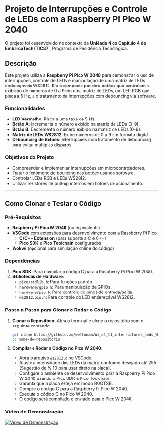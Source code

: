# Projeto de Interrupções e Controle de LEDs com a Raspberry Pi Pico W 2040

O projeto foi desenvolvido no contexto da **Unidade 4 do Capítulo 4 do EmbarcaTech (TIC37)**, Programa de Residência Tecnológica.

## Descrição

Este projeto utiliza a **Raspberry Pi Pico W 2040** para demonstrar o uso de interrupções, controle de LEDs e manipulação de uma matriz de LEDs endereçáveis WS2812. Ele é composto por dois botões que controlam a exibição de números de 0 a 9 em uma matriz de LEDs, um LED RGB que pisca a 5 Hz, e o tratamento de interrupções com debouncing via software. 

### Funcionalidades

- **LED Vermelho**: Pisca a uma taxa de 5 Hz.
- **Botão A**: Incrementa o número exibido na matriz de LEDs (0-9).
- **Botão B**: Decrementa o número exibido na matriz de LEDs (0-9).
- **Matriz de LEDs WS2812**: Exibe números de 0 a 9 em formato digital.
- **Debouncing de Botões**: Interrupções com tratamento de debouncing para evitar múltiplos disparos.

### Objetivos do Projeto

- Compreender e implementar interrupções em microcontroladores.
- Tratar o fenômeno de bouncing nos botões usando software.
- Controlar LEDs RGB e LEDs WS2812.
- Utilizar resistores de pull-up internos em botões de acionamento.

---

## Como Clonar e Testar o Código

### Pré-Requisitos

- **Raspberry Pi Pico W 2040** (ou equivalente)
- **VSCode** com extensões para desenvolvimento com a Raspberry Pi Pico
  - **C/C++ Extension** (para suporte a C e C++)
  - **Pico SDK** e **Pico Toolchain** configurados
- **Wokwi** (opcional para simulação online do código)

### Dependências

1. **Pico SDK**: Para compilar o código C para a Raspberry Pi Pico W 2040.
2. **Bibliotecas de Hardware**:
   - `pico/stdlib.h`: Para funções padrão.
   - `hardware/gpio.h`: Para manipulação de GPIOs.
   - `hardware/pio.h`: Para controle de pinos de entrada/saída.
   - `ws2812.pio.h`: Para controle do LED endereçável WS2812.

### Passo a Passo para Clonar e Rodar o Código

1. **Clonar o Repositório**:
   Abra o terminal e clone o repositório com o seguinte comando:

   ```bash
   git clone https://github.com/weltonam/u4_c4_t1_interruptores_leds_WS2812.git
   cd nome-do-repositorio

2. **Compilar e Rodar o Código no Pico W 2040**:
   - Abra o arquivo `ws2812.c` no VSCode.
   - Ajuste a intensidade dos LEDs da matriz conforme desejado até 255 (Sugestão de % 10 para usar direto na placa).
   - Configure o ambiente de desenvolvimento para a Raspberry Pi Pico W 2040 usando o Pico SDK e Pico Toolchain.
   - Garanta que a placa esteja em modo BOOTSEL.
   - Compile o código C para a Raspberry Pi Pico W 2040.
   - Execute o código C no Pico W 2040.
   - O código será compilado e enviado para o Pico W 2040.

### Vídeo de Demonstração

[![Vídeo de Demonstração](https://img.youtube.com/vi/YOUTUBE_VIDEO_ID/0.jpg)](https://www.youtube.com/watch?v=YOUTUBE_VIDEO_ID)
